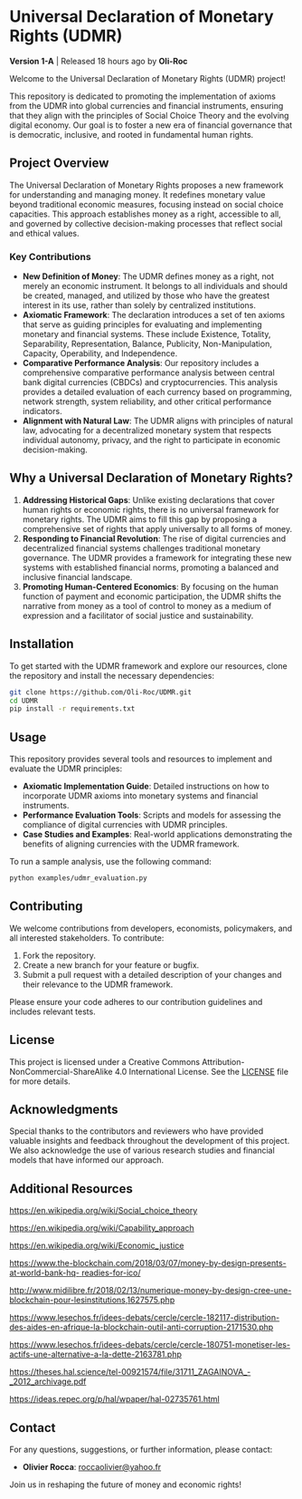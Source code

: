 
# Universal Declaration of Monetary Rights (UDMR)

**Version 1-A** | Released 18 hours ago by **Oli-Roc**

Welcome to the Universal Declaration of Monetary Rights (UDMR) project! 

This repository is dedicated to promoting the implementation of axioms from the UDMR into global currencies and financial instruments, ensuring that they align with the principles of Social Choice Theory and the evolving digital economy. Our goal is to foster a new era of financial governance that is democratic, inclusive, and rooted in fundamental human rights.

## Project Overview

The Universal Declaration of Monetary Rights proposes a new framework for understanding and managing money. It redefines monetary value beyond traditional economic measures, focusing instead on social choice capacities. This approach establishes money as a right, accessible to all, and governed by collective decision-making processes that reflect social and ethical values.

### Key Contributions

- **New Definition of Money**: The UDMR defines money as a right, not merely an economic instrument. It belongs to all individuals and should be created, managed, and utilized by those who have the greatest interest in its use, rather than solely by centralized institutions.
- **Axiomatic Framework**: The declaration introduces a set of ten axioms that serve as guiding principles for evaluating and implementing monetary and financial systems. These include Existence, Totality, Separability, Representation, Balance, Publicity, Non-Manipulation, Capacity, Operability, and Independence.
- **Comparative Performance Analysis**: Our repository includes a comprehensive comparative performance analysis between central bank digital currencies (CBDCs) and cryptocurrencies. This analysis provides a detailed evaluation of each currency based on programming, network strength, system reliability, and other critical performance indicators.
- **Alignment with Natural Law**: The UDMR aligns with principles of natural law, advocating for a decentralized monetary system that respects individual autonomy, privacy, and the right to participate in economic decision-making.

## Why a Universal Declaration of Monetary Rights?

1. **Addressing Historical Gaps**: Unlike existing declarations that cover human rights or economic rights, there is no universal framework for monetary rights. The UDMR aims to fill this gap by proposing a comprehensive set of rights that apply universally to all forms of money.
2. **Responding to Financial Revolution**: The rise of digital currencies and decentralized financial systems challenges traditional monetary governance. The UDMR provides a framework for integrating these new systems with established financial norms, promoting a balanced and inclusive financial landscape.
3. **Promoting Human-Centered Economics**: By focusing on the human function of payment and economic participation, the UDMR shifts the narrative from money as a tool of control to money as a medium of expression and a facilitator of social justice and sustainability.

## Installation

To get started with the UDMR framework and explore our resources, clone the repository and install the necessary dependencies:

```bash
git clone https://github.com/Oli-Roc/UDMR.git
cd UDMR
pip install -r requirements.txt
```

## Usage

This repository provides several tools and resources to implement and evaluate the UDMR principles:

- **Axiomatic Implementation Guide**: Detailed instructions on how to incorporate UDMR axioms into monetary systems and financial instruments.
- **Performance Evaluation Tools**: Scripts and models for assessing the compliance of digital currencies with UDMR principles.
- **Case Studies and Examples**: Real-world applications demonstrating the benefits of aligning currencies with the UDMR framework.

To run a sample analysis, use the following command:

```bash
python examples/udmr_evaluation.py
```

## Contributing

We welcome contributions from developers, economists, policymakers, and all interested stakeholders. To contribute:

1. Fork the repository.
2. Create a new branch for your feature or bugfix.
3. Submit a pull request with a detailed description of your changes and their relevance to the UDMR framework.

Please ensure your code adheres to our contribution guidelines and includes relevant tests.

## License

This project is licensed under a Creative Commons Attribution-NonCommercial-ShareAlike 4.0 International License. See the [LICENSE](LICENSE) file for more details.

## Acknowledgments

Special thanks to the contributors and reviewers who have provided valuable insights and feedback throughout the development of this project. We also acknowledge the use of various research studies and financial models that have informed our approach.

## Additional Resources

https://en.wikipedia.org/wiki/Social_choice_theory

https://en.wikipedia.org/wiki/Capability_approach

https://en.wikipedia.org/wiki/Economic_justice

[https://www.the-blockchain.com/2018/03/07/money-by-design-presents-at-world-bank-hq- ](https://www.the-blockchain.com/2018/03/07/money-by-design-presents-at-world-bank-hq-readies-for-ico/)[readies-for-ico/](https://www.the-blockchain.com/2018/03/07/money-by-design-presents-at-world-bank-hq-readies-for-ico/)

http://www.midilibre.fr/2018/02/13/numerique-money-by-design-cree-une-blockchain-pour-lesinstitutions,1627575.php

https://www.lesechos.fr/idees-debats/cercle/cercle-182117-distribution-des-aides-en-afrique-la-blockchain-outil-anti-corruption-2171530.php

https://www.lesechos.fr/idees-debats/cercle/cercle-180751-monetiser-les-actifs-une-alternative-a-la-dette-2163781.php

https://theses.hal.science/tel-00921574/file/31711_ZAGAINOVA_-_2012_archivage.pdf

https://ideas.repec.org/p/hal/wpaper/hal-02735761.html

## Contact

For any questions, suggestions, or further information, please contact:

- **Olivier Rocca**: roccaolivier@yahoo.fr

Join us in reshaping the future of money and economic rights!
